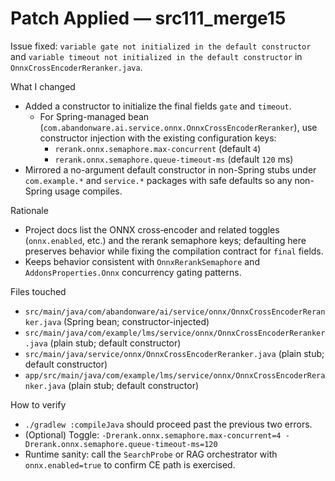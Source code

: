 # Patch Applied — src111_merge15

Issue fixed: `variable gate not initialized in the default constructor` and `variable timeout not initialized in the default constructor` in `OnnxCrossEncoderReranker.java`.

What I changed
- Added a constructor to initialize the final fields `gate` and `timeout`.
  - For Spring-managed bean (`com.abandonware.ai.service.onnx.OnnxCrossEncoderReranker`), use constructor injection with the existing configuration keys:
    - `rerank.onnx.semaphore.max-concurrent` (default `4`)
    - `rerank.onnx.semaphore.queue-timeout-ms` (default `120` ms)
- Mirrored a no-argument default constructor in non-Spring stubs under `com.example.*` and `service.*` packages with safe defaults so any non-Spring usage compiles.

Rationale
- Project docs list the ONNX cross‑encoder and related toggles (`onnx.enabled`, etc.) and the rerank semaphore keys; defaulting here preserves behavior while fixing the compilation contract for `final` fields.
- Keeps behavior consistent with `OnnxRerankSemaphore` and `AddonsProperties.Onnx` concurrency gating patterns.

Files touched
- `src/main/java/com/abandonware/ai/service/onnx/OnnxCrossEncoderReranker.java` (Spring bean; constructor-injected)
- `src/main/java/com/example/lms/service/onnx/OnnxCrossEncoderReranker.java` (plain stub; default constructor)
- `src/main/java/service/onnx/OnnxCrossEncoderReranker.java` (plain stub; default constructor)
- `app/src/main/java/com/example/lms/service/onnx/OnnxCrossEncoderReranker.java` (plain stub; default constructor)

How to verify
- `./gradlew :compileJava` should proceed past the previous two errors.
- (Optional) Toggle: `-Drerank.onnx.semaphore.max-concurrent=4 -Drerank.onnx.semaphore.queue-timeout-ms=120`
- Runtime sanity: call the `SearchProbe` or RAG orchestrator with `onnx.enabled=true` to confirm CE path is exercised.
